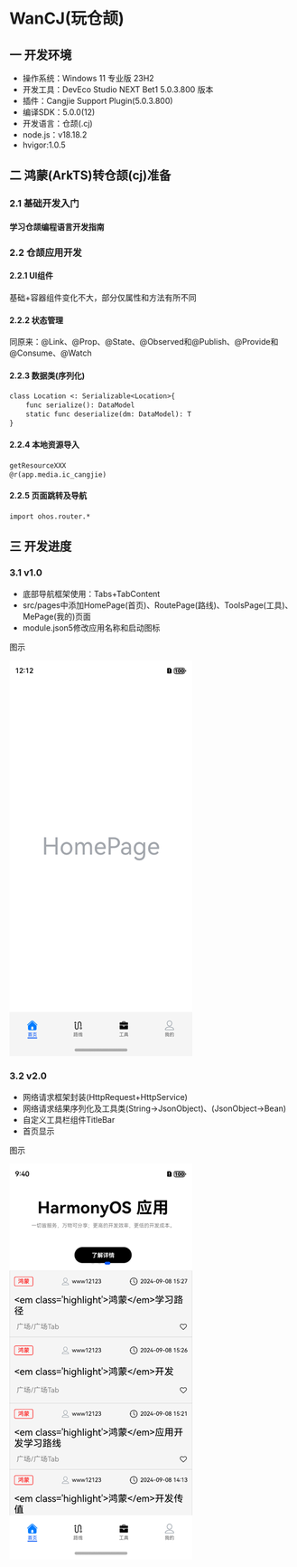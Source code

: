 # WanCJ(玩仓颉)
## 一 开发环境

* 操作系统：Windows 11 专业版 23H2
* 开发工具：DevEco Studio NEXT Bet1 5.0.3.800 版本
* 插件：Cangjie Support Plugin(5.0.3.800)
* 编译SDK：5.0.0(12)
* 开发语言：仓颉(.cj)
* node.js：v18.18.2
* hvigor:1.0.5

## 二 鸿蒙(ArkTS)转仓颉(cj)准备

### 2.1 基础开发入门

#### 学习仓颉编程语言开发指南

### 2.2 仓颉应用开发

#### 2.2.1 UI组件

基础+容器组件变化不大，部分仅属性和方法有所不同

#### 2.2.2  状态管理

同原来：@Link、@Prop、@State、@Observed和@Publish、@Provide和@Consume、@Watch

#### 2.2.3 数据类(序列化)

```
class Location <: Serializable<Location>{
    func serialize(): DataModel
    static func deserialize(dm: DataModel): T
}
```

#### 2.2.4 本地资源导入

```
getResourceXXX
@r(app.media.ic_cangjie)
```

#### 2.2.5 页面跳转及导航

```
import ohos.router.*
```

## 三 开发进度

### 3.1 v1.0

* 底部导航框架使用：Tabs+TabContent
* src/pages中添加HomePage(首页)、RoutePage(路线)、ToolsPage(工具)、MePage(我的)页面
* module.json5修改应用名称和启动图标

图示

![v1-home](resource\v1\v1-home.png)

### 3.2 v2.0

* 网络请求框架封装(HttpRequest+HttpService)
* 网络请求结果序列化及工具类(String->JsonObject)、(JsonObject->Bean)
* 自定义工具栏组件TitleBar
* 首页显示

图示

![v2-home](resource\v2\v2-home.png)







[v1-home]:resource/v1/v1_home.png
[v2-home]:resource/v2/v2_home.png